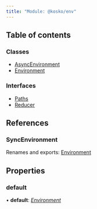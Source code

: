 ```yaml
---
title: "Module: @kosko/env"
---
```


## Table of contents

### Classes

- [AsyncEnvironment](../classes/_kosko_env.asyncenvironment.md)
- [Environment](../classes/_kosko_env.environment.md)

### Interfaces

- [Paths](../interfaces/_kosko_env.paths.md)
- [Reducer](../interfaces/_kosko_env.reducer.md)

## References

### SyncEnvironment

Renames and exports: [Environment](../classes/_kosko_env.environment.md)

## Properties

### default

• **default**: [_Environment_](../classes/_kosko_env.environment.md)
